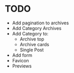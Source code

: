 # TODO

- Add pagination to archives
- Add Category Archives
- Add Category to:
  - Archive top
  - Archive cards
  - Single Post
- Add form
- Favicon
- Previews